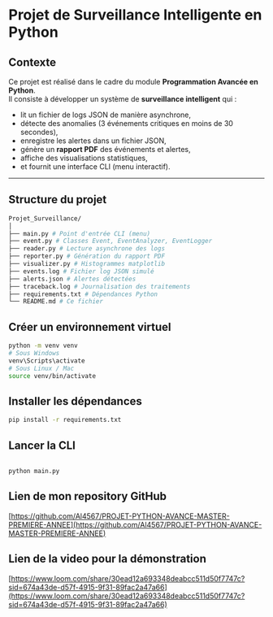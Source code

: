 # Projet de Surveillance Intelligente en Python

## Contexte

Ce projet est réalisé dans le cadre du module **Programmation Avancée en Python**.  
Il consiste à développer un système de **surveillance intelligent** qui :

- lit un fichier de logs JSON de manière asynchrone,
- détecte des anomalies (3 événements critiques en moins de 30 secondes),
- enregistre les alertes dans un fichier JSON,
- génère un **rapport PDF** des événements et alertes,
- affiche des visualisations statistiques,
- et fournit une interface CLI (menu interactif).

---

## Structure du projet

``` bash
Projet_Surveillance/
│
├── main.py # Point d'entrée CLI (menu)
├── event.py # Classes Event, EventAnalyzer, EventLogger
├── reader.py # Lecture asynchrone des logs
├── reporter.py # Génération du rapport PDF
├── visualizer.py # Histogrammes matplotlib
├── events.log # Fichier log JSON simulé
├── alerts.json # Alertes détectées
├── traceback.log # Journalisation des traitements
├── requirements.txt # Dépendances Python
└── README.md # Ce fichier

```

## Créer un environnement virtuel

``` bash
python -m venv venv
# Sous Windows
venv\Scripts\activate
# Sous Linux / Mac
source venv/bin/activate
```

## Installer les dépendances

``` bash
pip install -r requirements.txt

```

## Lancer la CLI

``` bash

python main.py

```

## Lien de mon repository GitHub

[https://github.com/Al4567/PROJET-PYTHON-AVANCE-MASTER-PREMIERE-ANNEE](https://github.com/Al4567/PROJET-PYTHON-AVANCE-MASTER-PREMIERE-ANNEE)

## Lien de la video pour la démonstration

[https://www.loom.com/share/30ead12a693348deabcc511d50f7747c?sid=674a43de-d57f-4915-9f31-89fac2a47a66](https://www.loom.com/share/30ead12a693348deabcc511d50f7747c?sid=674a43de-d57f-4915-9f31-89fac2a47a66)
